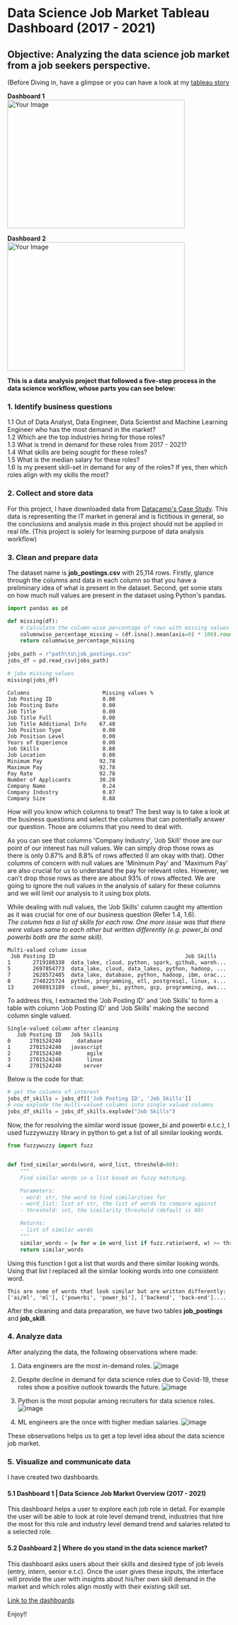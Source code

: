 # Data Science Job Market Tableau Dashboard (2017 - 2021)
## Objective: Analyzing the data science job market from a job seekers perspective.

(Before Diving in, have a glimpse or you can have a look at my [tableau story](https://public.tableau.com/views/DataScienceJobMarket2017-2021/Story1?:language=en-US&:display_count=n&:origin=viz_share_link)

**Dashboard 1**<br>
<img src="https://github.com/StarRider/Data-Science-Job-Market-Tableau-Dashboard/assets/30108439/bcbb611c-5280-48cb-897e-829482659a55" alt="Your Image" width="400" height="290">


**Dashboard 2**<br>
<img src="https://github.com/StarRider/Data-Science-Job-Market-Tableau-Dashboard/assets/30108439/c0accc0f-0c6b-4ece-9ca5-2c7ba4307525" alt="Your Image" width="400" height="290">

**This is a data analysis project that followed a five-step process in the data science workflow, whose parts you can see below:**

### 1. Identify business questions
  1.1 Out of Data Analyst, Data Engineer, Data Scientist and Machine Learning Engineer who has the most demand in the market?<br>
  1.2 Which are the top industries hiring for those roles?<br>
  1.3 What is trend in demand for these roles from 2017 - 2021?<br>
  1.4 What skills are being sought for these roles?<br>
  1.5 What is the median salary for these roles?<br>
  1.6 Is my present skill-set in demand for any of the roles? If yes, then which roles align with my skills the most?

### 2. Collect and store data
  For this project, I have downloaded data from [Datacamp's Case Study](https://s3.amazonaws.com/assets.datacamp.com/production/repositories/6121/datasets/Workbooks+and+Datasources/case-study-analyzing-job-market-data-in-tableau.zip). This data is representing the IT market in general and is fictitious in general, so the conclusions and analysis made in this project should not be applied in real life.  (This project is solely for learning purpose of data analysis workflow)
    
    
### 3. Clean and prepare data
  The dataset name is **job_postings.csv** with 25,114 rows. Firstly, glance through the columns and data in each column so that you have a preliminary idea of what is present in the dataset. Second, get some stats on how much null values are present in the dataset using Python's pandas. 
````python
import pandas as pd

def missing(df):
    # Calculate the column-wise percentage of rows with missing values
    columnwise_percentage_missing = (df.isna().mean(axis=0) * 100).round(2)
    return columnwise_percentage_missing
    
jobs_path = r"path\to\job_postings.csv"
jobs_df = pd.read_csv(jobs_path)

# jobs missing values
missing(jobs_df)
````

```
Columns                       Missing values %
Job Posting ID                0.00
Job Posting Date              0.00
Job Title                     0.00
Job Title Full                0.00
Job Title Additional Info    67.40
Job Position Type             0.00
Job Position Level            0.00
Years of Experience           0.00
Job Skills                    8.80
Job Location                  0.00
Minimum Pay                  92.78
Maximum Pay                  92.78
Pay Rate                     92.78
Number of Applicants         30.20
Company Name                  0.24
Company Industry              0.87
Company Size                  0.88
```

How will you know which columns to treat? The best way is to take a look at the business questions and select the columns that can potentially answer our question. Those are columns that you need to deal with.

As you can see that columns 'Company Industry', 'Job Skill' those are our point of our interest has null values. We can simply drop those rows as there is only 0.87% and 8.8% of rows affected (I am okay with that). Other columns of concern with null values are 'Minimum Pay' and 'Maximum Pay' are also crucial for us to understand the pay for relevant roles. However, we can't drop those rows as there are about 93% of rows affected. We are going to ignore the null values in the analysis of salary for these columns and we will limit our analysis to it using box plots.

While dealing with null values, the 'Job Skills' column caught my attention as it was crucial for one of our business question (Refer 1.4, 1.6).<br> 
*The column has a list of skills for each row. One more issue was that there were values same to each other but written differently (e.g. power_bi and powerbi both are the same skill)*. 


```
Multi-valued column issue
 Job Posting ID                                         Job Skills
1       2719108338  data_lake, cloud, python, spark, github, wareh...
5       2697854773  data_lake, cloud, data_lakes, python, hadoop, ...
7       2628572485  data_lake, database, python, hadoop, ibm, orac...
8       2748225724  python, programming, etl, postgresql, linux, s...
13      2698913189  cloud, power_bi, python, gcp, programming, aws...
```

To address this, I extracted the 'Job Posting ID' and 'Job Skills' to form a table with column 'Job Posting ID' and 'Job Skills' making the second column single valued.

```
Single-valued column after cleaning
   Job Posting ID   Job Skills
0      2701524240     database
1      2701524240   javascript
2      2701524240        agile
3      2701524240        linux
4      2701524240       server
```
Below is the code for that:
````python
# get the columns of interest
jobs_df_skills = jobs_df[['Job Posting ID', 'Job Skills']]
# now explode the multi-valued columns into single valued columns
jobs_df_skills = jobs_df_skills.explode("Job Skills")
````

Now, the for resolving the similar word issue (power_bi and powerbi e.t.c.), I used fuzzywuzzy library in python to get a list of all similar looking words.
````python
from fuzzywuzzy import fuzz


def find_similar_words(word, word_list, threshold=80):
    """
    Find similar words in a list based on fuzzy matching.

    Parameters:
    - word: str, the word to find similarities for
    - word_list: list of str, the list of words to compare against
    - threshold: int, the similarity threshold (default is 80)

    Returns:
    - list of similar words
    """
    similar_words = [w for w in word_list if fuzz.ratio(word, w) >= threshold]
    return similar_words

````
  Using this function I got a list that words and there similar looking words. Using that list I replaced all the similar looking words into one consistent word.
```
This are some of words that look similar but are written differently:
['ai/ml', 'ml'], ['powerbi', 'power_bi'], ['backend', 'back-end']....
```
  After the cleaning and data preparation, we have two tables **job_postings** and **job_skill**.

### 4. Analyze data
  After analyzing the data, the following observations where made:
  1. Data engineers are the most in-demand roles.
     ![image](https://github.com/StarRider/Data-Science-Job-Market-Tableau-Dashboard/assets/30108439/cc85a6d8-8b8d-4f57-b37d-562227f44d4e)

  2. Despite decline in demand for data science roles due to Covid-19, these roles show a positive outlook towards the future.
     ![image](https://github.com/StarRider/Data-Science-Job-Market-Tableau-Dashboard/assets/30108439/4368babe-7b5b-49a5-a4b6-fe4e33cbd638)

  3. Python is the most popular among recruiters for data science roles.
     ![image](https://github.com/StarRider/Data-Science-Job-Market-Tableau-Dashboard/assets/30108439/0ba36682-efe9-4881-bf9c-154325fc2fc8)

  4. ML engineers are the once with higher median salaries.
     ![image](https://github.com/StarRider/Data-Science-Job-Market-Tableau-Dashboard/assets/30108439/8197e238-54c7-41ca-a987-575c0ae7192f)
  
  These observations helps us to get a top level idea about the data science job market.
  
### 5. Visualize and communicate data
  I have created two dashboards.
  #### 5.1 Dashboard 1 | Data Science Job Market Overview (2017 - 2021)
  This dashboard helps a user to explore each job role in detail. For example the user will be able to look at role level demand trend, industries that hire the most for this role and industry level demand trend and salaries related to a selected role.
  #### 5.2 Dashboard 2 | Where do you stand in the data science market?
  This dashboard asks users about their skills and desired type of job levels (entry, intern, senior e.t.c). Once the user gives these inputs, the interface will provide the user with insights about his/her own skill demand in the market and which roles align mostly with their existing skill set.

  [Link to the dashboards](https://public.tableau.com/views/DataScienceJobMarket2017-2021/Story1?:language=en-US&publish=yes&:display_count=n&:origin=viz_share_link)

  Enjoy!!
   
   
   

